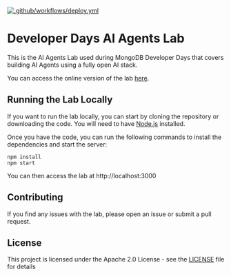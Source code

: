 [![.github/workflows/deploy.yml](https://github.com/mongodb-developer/ai-agents-lab/actions/workflows/deploy.yml/badge.svg?branch=main)](https://github.com/mongodb-developer/ai-agents-lab/actions/workflows/deploy.yml)

# Developer Days AI Agents Lab

This is the AI Agents Lab used during MongoDB Developer Days that covers building AI Agents using a fully open AI stack.

You can access the online version of the lab [here](https://mongodb-developer.github.io/ai-agents-lab/).

## Running the Lab Locally

If you want to run the lab locally, you can start by cloning the repository or downloading the code. You will need to have [Node.js](https://nodejs.org/en/) installed.

Once you have the code, you can run the following commands to install the dependencies and start the server:

```
npm install
npm start
```

You can then access the lab at http://localhost:3000

## Contributing

If you find any issues with the lab, please open an issue or submit a pull request.

## License

This project is licensed under the Apache 2.0 License - see the [LICENSE](LICENSE) file for details
